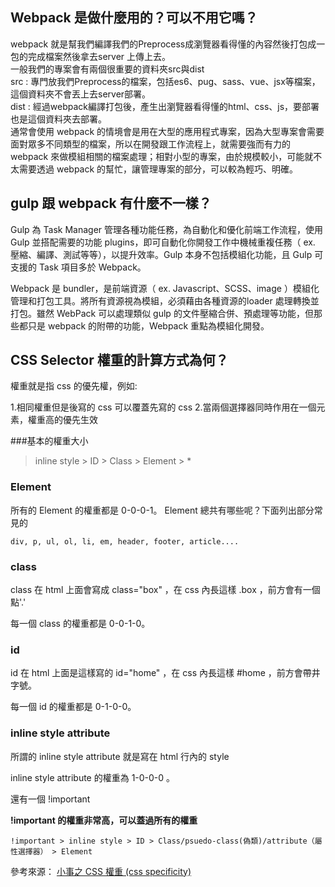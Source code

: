 ## Webpack 是做什麼用的？可以不用它嗎？

 webpack 就是幫我們編譯我們的Preprocess成瀏覽器看得懂的內容然後打包成一包的完成檔案然後拿去server 上傳上去。  
 一般我們的專案會有兩個很重要的資料夾src與dist  
src : 專門放我們Preprocess的檔案，包括es6、pug、sass、vue、jsx等檔案，這個資料夾不會丟上去server部署。  
dist : 經過webpack編譯打包後，產生出瀏覽器看得懂的html、css、js，要部署也是這個資料夾去部署。  
通常會使用 webpack 的情境會是用在大型的應用程式專案，因為大型專案會需要面對眾多不同類型的檔案，所以在開發跟工作流程上，就需要強而有力的 webpack 來做模組相關的檔案處理；相對小型的專案，由於規模較小，可能就不太需要透過 webpack 的幫忙，讓管理專案的部分，可以較為輕巧、明確。

## gulp 跟 webpack 有什麼不一樣？

Gulp 為 Task Manager 管理各種功能任務，為自動化和優化前端工作流程，使用 Gulp 並搭配需要的功能 plugins，即可自動化你開發工作中機械重複任務（ ex. 壓縮、編譯、測試等等），以提升效率。Gulp 本身不包括模組化功能，且 Gulp 可支援的 Task 項目多於 Webpack。

Webpack 是 bundler，是前端資源（ ex. Javascript、SCSS、image ）模組化管理和打包工具。將所有資源視為模組，必須藉由各種資源的loader 處理轉換並打包。雖然 WebPack 可以處理類似 gulp 的文件壓縮合併、預處理等功能，但那些都只是 webpack 的附帶的功能，Webpack 重點為模組化開發。

## CSS Selector 權重的計算方式為何？

權重就是指 css 的優先權，例如:

1.相同權重但是後寫的 css 可以覆蓋先寫的 css
2.當兩個選擇器同時作用在一個元素，權重高的優先生效

###基本的權重大小
> inline style > ID > Class > Element > *

### Element
所有的 Element 的權重都是 0-0-0-1。
Element 總共有哪些呢？下面列出部分常見的

`div, p, ul, ol, li, em, header, footer, article....`

### class
class 在 html 上面會寫成 class="box" ，在 css 內長這樣 .box ，前方會有一個點'.'

每一個 class 的權重都是 0-0-1-0。

### id
id 在 html 上面是這樣寫的 id="home" ，在 css 內長這樣 #home ，前方會帶井字號。

每一個 id 的權重都是 0-1-0-0。

### inline style attribute
所謂的 inline style attribute 就是寫在 html 行內的 style

inline style attribute 的權重為 1-0-0-0 。

還有一個 !important

**!important 的權重非常高，可以蓋過所有的權重**

`!important > inline style > ID > Class/psuedo-class(偽類)/attribute（屬性選擇器） > Element`

參考來源：
[小事之 CSS 權重 (css specificity)](https://ithelp.ithome.com.tw/articles/10196454)